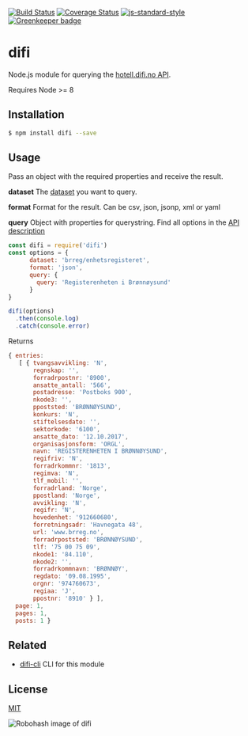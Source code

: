 [![Build Status](https://travis-ci.org/zrrrzzt/difi.svg?branch=master)](https://travis-ci.org/zrrrzzt/difi)
[![Coverage Status](https://coveralls.io/repos/zrrrzzt/difi/badge.svg?branch=master&service=github)](https://coveralls.io/github/zrrrzzt/difi?branch=master)
[![js-standard-style](https://img.shields.io/badge/code%20style-standard-brightgreen.svg?style=flat)](https://github.com/feross/standard)
[![Greenkeeper badge](https://badges.greenkeeper.io/zrrrzzt/difi.svg)](https://greenkeeper.io/)

# difi

Node.js module for querying the [hotell.difi.no API](http://hotell.difi.no/api).

Requires Node >= 8

## Installation

```sh
$ npm install difi --save
```

## Usage

Pass an object with the required properties and receive the result.

**dataset** The [dataset](https://hotell.difi.no/) you want to query.

**format** Format for the result. Can be csv, json, jsonp, xml or yaml

**query** Object with properties for querystring. Find all options in the [API description](https://hotell.difi.no/api)

```JavaScript
const difi = require('difi')
const options = {
      dataset: 'brreg/enhetsregisteret',
      format: 'json',
      query: {
        query: 'Registerenheten i Brønnøysund'
      }
}

difi(options)
  .then(console.log)
  .catch(console.error)
```

Returns

```JavaScript
{ entries: 
   [ { tvangsavvikling: 'N',
       regnskap: '',
       forradrpostnr: '8900',
       ansatte_antall: '566',
       postadresse: 'Postboks 900',
       nkode3: '',
       ppoststed: 'BRØNNØYSUND',
       konkurs: 'N',
       stiftelsesdato: '',
       sektorkode: '6100',
       ansatte_dato: '12.10.2017',
       organisasjonsform: 'ORGL',
       navn: 'REGISTERENHETEN I BRØNNØYSUND',
       regifriv: 'N',
       forradrkommnr: '1813',
       regimva: 'N',
       tlf_mobil: '',
       forradrland: 'Norge',
       ppostland: 'Norge',
       avvikling: 'N',
       regifr: 'N',
       hovedenhet: '912660680',
       forretningsadr: 'Havnegata 48',
       url: 'www.brreg.no',
       forradrpoststed: 'BRØNNØYSUND',
       tlf: '75 00 75 09',
       nkode1: '84.110',
       nkode2: '',
       forradrkommnavn: 'BRØNNØY',
       regdato: '09.08.1995',
       orgnr: '974760673',
       regiaa: 'J',
       ppostnr: '8910' } ],
  page: 1,
  pages: 1,
  posts: 1 }
```

## Related

- [difi-cli](https://github.com/zrrrzzt/difi-cli) CLI for this module

## License

[MIT](LICENSE)

![Robohash image of difi](https://robots.kebabstudios.party/difi.png "Robohash image of difi")